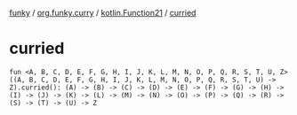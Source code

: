 [funky](../../index.md) / [org.funky.curry](../index.md) / [kotlin.Function21](index.md) / [curried](.)

# curried

`fun <A, B, C, D, E, F, G, H, I, J, K, L, M, N, O, P, Q, R, S, T, U, Z> ((A, B, C, D, E, F, G, H, I, J, K, L, M, N, O, P, Q, R, S, T, U) -> Z).curried(): (A) -> (B) -> (C) -> (D) -> (E) -> (F) -> (G) -> (H) -> (I) -> (J) -> (K) -> (L) -> (M) -> (N) -> (O) -> (P) -> (Q) -> (R) -> (S) -> (T) -> (U) -> Z`